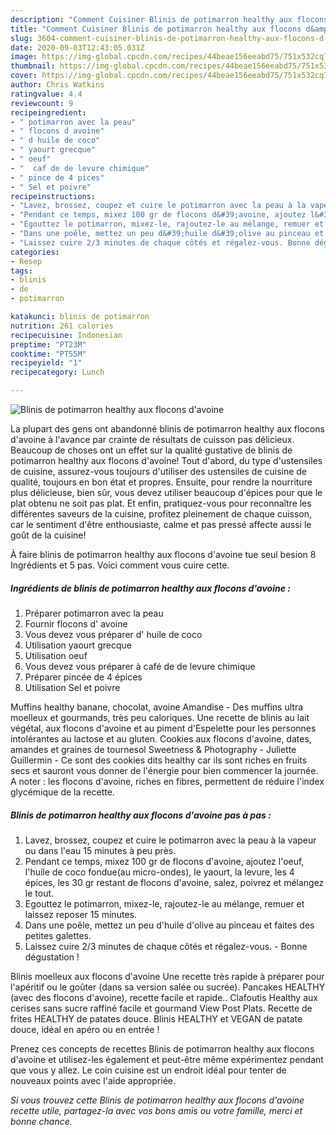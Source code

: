 ```yaml
---
description: "Comment Cuisiner Blinis de potimarron healthy aux flocons d&amp;#39;avoine"
title: "Comment Cuisiner Blinis de potimarron healthy aux flocons d&amp;#39;avoine"
slug: 3604-comment-cuisiner-blinis-de-potimarron-healthy-aux-flocons-d-and-39-avoine
date: 2020-09-03T12:43:05.031Z
image: https://img-global.cpcdn.com/recipes/44beae156eeabd75/751x532cq70/blinis-de-potimarron-healthy-aux-flocons-davoine-photo-principale-de-la-recette.jpg
thumbnail: https://img-global.cpcdn.com/recipes/44beae156eeabd75/751x532cq70/blinis-de-potimarron-healthy-aux-flocons-davoine-photo-principale-de-la-recette.jpg
cover: https://img-global.cpcdn.com/recipes/44beae156eeabd75/751x532cq70/blinis-de-potimarron-healthy-aux-flocons-davoine-photo-principale-de-la-recette.jpg
author: Chris Watkins
ratingvalue: 4.4
reviewcount: 9
recipeingredient:
- " potimarron avec la peau"
- " flocons d avoine"
- " d huile de coco"
- " yaourt grecque"
- " oeuf"
- "  caf de de levure chimique"
- " pince de 4 pices"
- " Sel et poivre"
recipeinstructions:
- "Lavez, brossez, coupez et cuire le potimarron avec la peau à la vapeur ou dans l&#39;eau 15 minutes à peu près."
- "Pendant ce temps, mixez 100 gr de flocons d&#39;avoine, ajoutez l&#39;oeuf, l&#39;huile de coco fondue(au micro-ondes), le yaourt, la levure, les 4 épices, les 30 gr restant de flocons d&#39;avoine, salez, poivrez et mélangez le tout."
- "Egouttez le potimarron, mixez-le, rajoutez-le au mélange, remuer et laissez reposer 15 minutes."
- "Dans une poêle, mettez un peu d&#39;huile d&#39;olive au pinceau et faites des petites galettes."
- "Laissez cuire 2/3 minutes de chaque côtés et régalez-vous. Bonne dégustation !"
categories:
- Resep
tags:
- blinis
- de
- potimarron

katakunci: blinis de potimarron 
nutrition: 261 calories
recipecuisine: Indonesian
preptime: "PT23M"
cooktime: "PT55M"
recipeyield: "1"
recipecategory: Lunch

---
```



![Blinis de potimarron healthy aux flocons d&#39;avoine](https://img-global.cpcdn.com/recipes/44beae156eeabd75/751x532cq70/blinis-de-potimarron-healthy-aux-flocons-davoine-photo-principale-de-la-recette.jpg)

La plupart des gens ont abandonné blinis de potimarron healthy aux flocons d&#39;avoine à l'avance par crainte de résultats de cuisson pas délicieux. Beaucoup de choses ont un effet sur la qualité gustative de blinis de potimarron healthy aux flocons d&#39;avoine! Tout d'abord, du type d'ustensiles de cuisine, assurez-vous toujours d'utiliser des ustensiles de cuisine de qualité, toujours en bon état et propres. Ensuite, pour rendre la nourriture plus délicieuse, bien sûr, vous devez utiliser beaucoup d'épices pour que le plat obtenu ne soit pas plat. Et enfin, pratiquez-vous pour reconnaître les différentes saveurs de la cuisine, profitez pleinement de chaque cuisson, car le sentiment d'être enthousiaste, calme et pas pressé affecte aussi le goût de la cuisine!

<!--inarticleads1-->

À faire blinis de potimarron healthy aux flocons d&#39;avoine tue seul besion 8 Ingrédients et 5 pas. Voici comment vous cuire cette.

##### Ingrédients de blinis de potimarron healthy aux flocons d&#39;avoine :

1. Préparer  potimarron avec la peau
1. Fournir  flocons d&#39; avoine
1. Vous devez vous préparer  d&#39; huile de coco
1. Utilisation  yaourt grecque
1. Utilisation  oeuf
1. Vous devez vous préparer  à café de de levure chimique
1. Préparer  pincée de 4 épices
1. Utilisation  Sel et poivre


Muffins healthy banane, chocolat, avoine Amandise - Des muffins ultra moelleux et gourmands, très peu caloriques. Une recette de blinis au lait végétal, aux flocons d&#39;avoine et au piment d&#39;Espelette pour les personnes intolérantes au lactose et au gluten. Cookies aux flocons d&#39;avoine, dates, amandes et graines de tournesol Sweetness &amp; Photography - Juliette Guillermin - Ce sont des cookies dits healthy car ils sont riches en fruits secs et sauront vous donner de l&#39;énergie pour bien commencer la journée. A noter : les flocons d&#39;avoine, riches en fibres, permettent de réduire l&#39;index glycémique de la recette. 

<!--inarticleads2-->

##### Blinis de potimarron healthy aux flocons d&#39;avoine pas à pas :

1. Lavez, brossez, coupez et cuire le potimarron avec la peau à la vapeur ou dans l&#39;eau 15 minutes à peu près.
1. Pendant ce temps, mixez 100 gr de flocons d&#39;avoine, ajoutez l&#39;oeuf, l&#39;huile de coco fondue(au micro-ondes), le yaourt, la levure, les 4 épices, les 30 gr restant de flocons d&#39;avoine, salez, poivrez et mélangez le tout.
1. Egouttez le potimarron, mixez-le, rajoutez-le au mélange, remuer et laissez reposer 15 minutes.
1. Dans une poêle, mettez un peu d&#39;huile d&#39;olive au pinceau et faites des petites galettes.
1. Laissez cuire 2/3 minutes de chaque côtés et régalez-vous. - Bonne dégustation !


Blinis moelleux aux flocons d&#39;avoine Une recette très rapide à préparer pour l&#39;apéritif ou le goûter (dans sa version salée ou sucrée). Pancakes HEALTHY (avec des flocons d&#39;avoine), recette facile et rapide.. Clafoutis Healthy aux cerises sans sucre raffiné facile et gourmand View Post Plats. Recette de frites HEALTHY de patates douce. Blinis HEALTHY et VEGAN de patate douce, idéal en apéro ou en entrée ! 

<!--inarticleads1-->

<p>
Prenez ces concepts de recettes Blinis de potimarron healthy aux flocons d&#39;avoine et utilisez-les également et peut-être même expérimentez pendant que vous y allez. Le coin cuisine est un endroit idéal pour tenter de nouveaux points avec l'aide appropriée.
</p>

<p>
<i>Si vous trouvez cette Blinis de potimarron healthy aux flocons d&#39;avoine recette utile, partagez-la avec vos bons amis ou votre famille, merci et bonne chance.</i>
</p>
